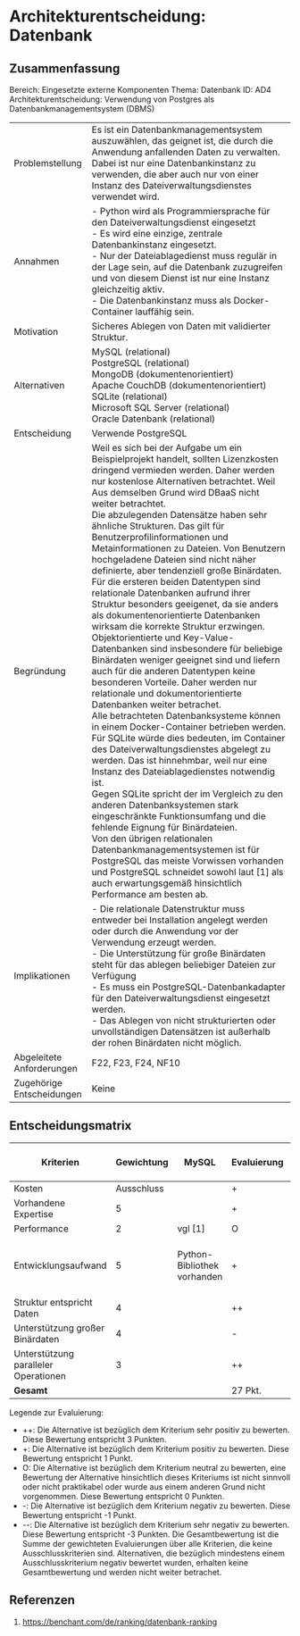 # Architekturentscheidung: Datenbank

## Zusammenfassung
Bereich: Eingesetzte externe Komponenten
Thema: Datenbank
ID: AD4
Architekturentscheidung: Verwendung von Postgres als Datenbankmanagementsystem (DBMS)

|                           |                                                                                                                                                                                                                                                                                                                                                                                                                                                                                                                                                                                                                                                                                                                                                                                                                                                                                                                                                                                                                                                                                                                                                                                                                                                                                                                                                                                                                                                                                                                                                                                                                 |
| ------------------------- |-----------------------------------------------------------------------------------------------------------------------------------------------------------------------------------------------------------------------------------------------------------------------------------------------------------------------------------------------------------------------------------------------------------------------------------------------------------------------------------------------------------------------------------------------------------------------------------------------------------------------------------------------------------------------------------------------------------------------------------------------------------------------------------------------------------------------------------------------------------------------------------------------------------------------------------------------------------------------------------------------------------------------------------------------------------------------------------------------------------------------------------------------------------------------------------------------------------------------------------------------------------------------------------------------------------------------------------------------------------------------------------------------------------------------------------------------------------------------------------------------------------------------------------------------------------------------------------------------------------------|
| Problemstellung           | Es ist ein Datenbankmanagementsystem auszuwählen, das geignet ist, die durch die Anwendung anfallenden Daten zu verwalten. Dabei ist nur eine Datenbankinstanz zu verwenden, die aber auch nur von einer Instanz des Dateiverwaltungsdienstes verwendet wird.                                                                                                                                                                                                                                                                                                                                                                                                                                                                                                                                                                                                                                                                                                                                                                                                                                                                                                                                                                                                                                                                                                                                                                                                                                                                                                                                                   |
| Annahmen                  | - Python wird als Programmiersprache für den Dateiverwaltungsdienst eingesetzt<br>- Es wird eine einzige, zentrale Datenbankinstanz eingesetzt.<br>- Nur der Dateiablagedienst muss regulär in der Lage sein, auf die Datenbank zuzugreifen und von diesem Dienst ist nur eine Instanz gleichzeitig aktiv.<br>- Die Datenbankinstanz muss als Docker-Container lauffähig sein.                                                                                                                                                                                                                                                                                                                                                                                                                                                                                                                                                                                                                                                                                                                                                                                                                                                                                                                                                                                                                                                                                                                                                                                                                                       |
| Motivation                | Sicheres Ablegen von Daten mit validierter Struktur.                                                                                                                                                                                                                                                                                                                                                                                                                                                                                                                                                                                                                                                                                                                                                                                                                                                                                                                                                                                                                                                                                                                                                                                                                                                                                                                                                                                                                                                                                                                                                            |
| Alternativen              | MySQL (relational)<br>PostgreSQL (relational)<br>MongoDB (dokumentenorientiert)<br>Apache CouchDB (dokumentenorientiert)<br>SQLite (relational)<br>Microsoft SQL Server (relational)<br>Oracle Datenbank (relational)                                                                                                                                                                                                                                                                                                                                                                                                                                                                                                                                                                                                                                                                                                                                                                                                                                                                                                                                                                                                                                                                                                                                                                                                                                                                                                                                                                                           |
| Entscheidung              | Verwende PostgreSQL                                                                                                                                                                                                                                                                                                                                                                                                                                                                                                                                                                                                                                                                                                                                                                                                                                                                                                                                                                                                                                                                                                                                                                                                                                                                                                                                                                                                                                                                                                                                                                                             |
| Begründung                | Weil es sich bei der Aufgabe um ein Beispielprojekt handelt, sollten Lizenzkosten dringend vermieden werden. Daher werden nur kostenlose Alternativen betrachtet. Weil Aus demselben Grund wird DBaaS nicht weiter betrachtet.<br>Die abzulegenden Datensätze haben sehr ähnliche Strukturen. Das gilt für Benutzerprofilinformationen und Metainformationen zu Dateien. Von Benutzern hochgeladene Dateien sind nicht näher definierte, aber tendenziell große Binärdaten. Für die ersteren beiden Datentypen sind relationale Datenbanken aufrund ihrer Struktur besonders geeigenet, da sie anders als dokumentenorientierte Datenbanken wirksam die korrekte Struktur erzwingen. Objektorientierte und Key-Value-Datenbanken sind insbesondere für beliebige Binärdaten weniger geeignet sind und liefern auch für die anderen Datentypen keine besonderen Vorteile. Daher werden nur relationale und dokumentorientierte Datenbanken weiter betrachet.<br>Alle betrachteten Datenbanksysteme können in einem Docker-Container betrieben werden. Für SQLite würde dies bedeuten, im Container des Dateiverwaltungsdienstes abgelegt zu werden. Das ist hinnehmbar, weil nur eine Instanz des Dateiablagedienstes notwendig ist.<br>Gegen SQLite spricht der im Vergleich zu den anderen Datenbanksystemen stark eingeschränkte Funktionsumfang und die fehlende Eignung für Binärdateien.<br>Von den übrigen relationalen Datenbankmanagementsystemen ist für PostgreSQL das meiste Vorwissen vorhanden und PostgreSQL schneidet sowohl laut [1] als auch erwartungsgemäß hinsichtlich Performance am besten ab. |
| Implikationen             | - Die relationale Datenstruktur muss entweder bei Installation angelegt werden oder durch die Anwendung vor der Verwendung erzeugt werden.<br>- Die Unterstützung für große Binärdaten steht für das ablegen beliebiger Dateien zur Verfügung<br>- Es muss ein PostgreSQL-Datenbankadapter für den Dateiverwaltungsdienst eingesetzt werden.<br>- Das Ablegen von nicht strukturierten oder unvollständigen Datensätzen ist außerhalb der rohen Binärdaten nicht möglich.                                                                                                                                                                                                                                                                                                                                                                                                                                                                                                                                                                                                                                                                                                                                                                                                                                                                                                                                                                                                                                                                                                                                            |
| Abgeleitete Anforderungen | F22, F23, F24, NF10                                                                                                                                                                                                                                                                                                                                                                                                                                                                                                                                                                                                                                                                                                                                                                                                                                                                                                                                                                                                                                                                                                                                                                                                                                                                                                                                                                                                                                                                                                                                                                                             |
| Zugehörige Entscheidungen | Keine                                                                                                                                                                                                                                                                                                                                                                                                                                                                                                                                                                                                                                                                                                                                                                                                                                                                                                                                                                                                                                                                                                                                                                                                                                                                                                                                                                                                                                                                                                                                                                                                           |

## Entscheidungsmatrix
| Kriterien                            | Gewichtung | MySQL                       | Evaluierung | PostgreSQL                            | Evaluierung | MongoDB                     | Evaluierung | Apache CouchDB              | Evaluierung | SQLite                                  | Evaluierung | Microsoft SQL Server | Evaluierung | Oracle Datenbank     | Evaluierung |
| ------------------------------------ | ---------- | --------------------------- | ----------- | ------------------------------------- | ----------- | --------------------------- | ----------- | --------------------------- | ----------- | --------------------------------------- | ----------- | -------------------- | ----------- | -------------------- | ----------- |
| Kosten                               | Ausschluss |                             | +           |                                       | +           |                             | +           |                             | +           |                                         | +           |                      | -           |                      | -           |
| Vorhandene Expertise                 | 5          |                             | +           |                                       | ++          |                             | O           |                             | --          |                                         | +           |                      | O           |                      | O           |
| Performance                          | 2          | vgl [1]                     | O           | vgl [1]                               | ++          | vgl [1]                     | ++          | vgl [1]                     | ++          |                                         | -           |                      | O           |                      | O           |
| Entwicklungsaufwand                  | 5          | Python-Bibliothek vorhanden | +           | Python-Bibliothek vorhanden + bekannt | ++          | Python-Bibliothek vorhanden | +           | Python-Bibliothek vorhanden | +           | Python-Bibliothek + Expertise vorhanden | ++          |                      | O           |                      | O           |
| Struktur entspricht Daten            | 4          |                             | ++          |                                       | ++          |                             | O           |                             | O           |                                         | ++          |                      | O           |                      | O           |
| Unterstützung großer Binärdaten      | 4          |                             | -           |                                       | O           |                             | O           |                             | -           |                                         | --          |                      | O           |                      | O           |
| Unterstützung paralleler Operationen | 3          |                             | ++          |                                       | ++          |                             | ++          |                             | ++          |                                         | O           |                      | O           |                      | O           |
| **Gesamt**                           |            |                             | 27 Pkt.     |                                       | 60 Pkt.     |                             | 20 Pkt.     |                             | 1 Pkt.      |                                         | 21 Pkt.     |                      | n/a         |                      | n/a         |

Legende zur Evaluierung:
 - ++: Die Alternative ist bezüglich dem Kriterium sehr positiv zu bewerten. Diese Bewertung entspricht 3 Punkten.
 - +: Die Alternative ist bezüglich dem Kriterium positiv zu bewerten. Diese Bewertung entspricht 1 Punkt.
 - O: Die Alternative ist bezüglich dem Kriterium neutral zu bewerten, eine Bewertung der Alternative hinsichtlich dieses Kriteriums ist nicht sinnvoll oder nicht praktikabel oder wurde aus einem anderen Grund nicht vorgenommen. Diese Bewertung entspricht 0 Punkten.
 - \-: Die Alternative ist bezüglich dem Kriterium negativ zu bewerten. Diese Bewertung entspricht -1 Punkt.
 - \-\-: Die Alternative ist bezüglich dem Kriterium sehr negativ zu bewerten. Diese Bewertung entspricht -3 Punkten.
Die Gesamtbewertung ist die Summe der gewichteten Evaluierungen über alle Kriterien, die keine Ausschlusskriterien sind. Alternativen, die bezüglich mindestens einem Ausschlusskriterium negativ bewertet wurden, erhalten keine Gesamtbewertung und werden nicht weiter betrachet.

## Referenzen
 1. https://benchant.com/de/ranking/datenbank-ranking
